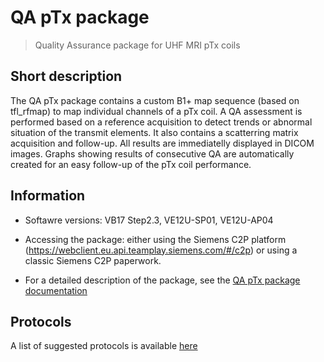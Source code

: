 # QA pTx package
> Quality Assurance package for UHF MRI pTx coils

## Short description

The QA pTx package contains a custom B1+ map sequence (based on tfl_rfmap) to map individual channels of a pTx coil. A QA assessment is performed based on a reference acquisition to detect trends or abnormal situation of the transmit elements. It also contains a scatterring matrix acquisition and follow-up. All results are immediatelly displayed in DICOM images. Graphs showing results of consecutive QA are automatically created for an easy follow-up of the pTx coil performance. 

## Information

- Softawre versions: VB17 Step2.3, VE12U-SP01, VE12U-AP04

- Accessing the package: either using the Siemens C2P platform (https://webclient.eu.api.teamplay.siemens.com/#/c2p) or using a classic Siemens C2P paperwork.

- For a detailed description of the package, see the [QA pTx package documentation](https://github.com/FranckMauconduit/MRI-packages-siemens/blob/main/QA-pTx-package/QA-pTx_documentation.pdf)

<!--
- For a detailed description of the package, see the [current draft documentation](https://github.com/FranckMauconduit/MRI-packages-siemens/blob/main/QA-pTx-package/QA_pTx.pdf)
-->


## Protocols

A list of suggested protocols is available [here](https://github.com/FranckMauconduit/MRI-packages-siemens/blob/main/QA-pTx-package/protocols/)

